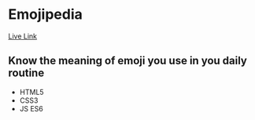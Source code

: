 # Emojipedia
[Live Link](https://emoji-pedia-apoorvshrimali.netlify.app/)
## Know the meaning of emoji you use in you daily routine
* HTML5
* CSS3
* JS ES6

